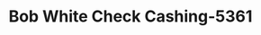 ---
f_zip-code: 38401
f_state-code: TN
title: Bob White Check Cashing-5361
f_phone: 931-388-7368
f_city-only: Columbia
f_address: 1806 Carmack Boulevard Columbia
f_location-unique-id: '5361'
slug: bob-white-check-cashing-5361
updated-on: '2024-05-30T13:46:58.046Z'
created-on: '2024-05-30T13:36:59.803Z'
published-on: '2024-05-30T13:54:32.469Z'
f_city-state: cms/city/columbia-tn.md
f_company: cms/company/bob-white-check-cashing.md
f_state: cms/state/tennessee.md
layout: '[payday-loan].html'
tags: payday-loan
---